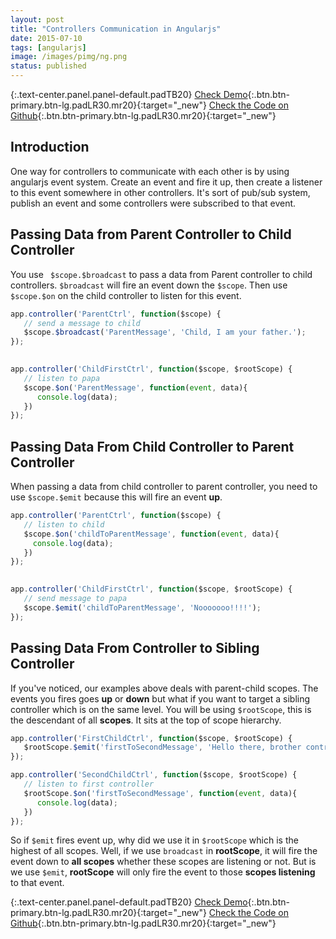 ```yaml
---
layout: post
title: "Controllers Communication in Angularjs"
date: 2015-07-10
tags: [angularjs]
image: /images/pimg/ng.png
status: published
--- 
```



{:.text-center.panel.panel-default.padTB20}
[Check Demo](/demos/angularjs-controller-communication/){:.btn.btn-primary.btn-lg.padLR30.mr20}{:target="_new"}
[Check the Code on Github](https://github.com/codingpajamas/ngcontrollercommunication){:.btn.btn-primary.btn-lg.padLR30.mr20}{:target="_new"}

## Introduction

One way for controllers to communicate with each other is by using angularjs event system. Create an event and fire it up, then create a listener to this event somewhere in other controllers. It's sort of pub/sub system, publish an event and some controllers were subscribed to that event.

## Passing Data from Parent Controller to Child Controller

You use ``` $scope.$broadcast``` to pass a data from Parent controller to child controllers. ```$broadcast``` will fire an event down the ```$scope```. Then use ```$scope.$on``` on the child controller to listen for this event.

~~~javascript 
app.controller('ParentCtrl', function($scope) {
   // send a message to child
   $scope.$broadcast('ParentMessage', 'Child, I am your father.');
});

 
app.controller('ChildFirstCtrl', function($scope, $rootScope) {     
   // listen to papa
   $scope.$on('ParentMessage', function(event, data){
      console.log(data); 
   }) 
}); 
~~~        

## Passing Data From Child Controller to Parent Controller

When passing a data from child controller to parent controller, you need to use ```$scope.$emit``` because this will fire an event **up**.

~~~javascript 
app.controller('ParentCtrl', function($scope) {
   // listen to child
   $scope.$on('childToParentMessage', function(event, data){
     console.log(data);
   })
});

 
app.controller('ChildFirstCtrl', function($scope, $rootScope) {     
   // send message to papa
   $scope.$emit('childToParentMessage', 'Nooooooo!!!!');
}); 
~~~  

## Passing Data From Controller to Sibling Controller

If you've noticed, our examples above deals with parent-child scopes. The events you fires goes **up** or **down** but what if you want to target a sibling controller which is on the same level. You will be using ```$rootScope```, this is the descendant of all **scopes**. It sits at the top of scope hierarchy.

~~~javascript
app.controller('FirstChildCtrl', function($scope, $rootScope) { 
   $rootScope.$emit('firstToSecondMessage', 'Hello there, brother controller'); 
}); 

app.controller('SecondChildCtrl', function($scope, $rootScope) {   
   // listen to first controller
   $rootScope.$on('firstToSecondMessage', function(event, data){
      console.log(data); 
   })
}); 
~~~ 

So if ```$emit``` fires event up, why did we use it in ```$rootScope``` which is the highest of all scopes. Well, if we use ```broadcast``` in **rootScope**, it will fire the event down to **all scopes** whether these scopes are listening or not. But is we use ```$emit```, **rootScope** will only fire the event to those **scopes listening** to that event. 


{:.text-center.panel.panel-default.padTB20}
[Check Demo](/demos/angularjs-controller-communication/){:.btn.btn-primary.btn-lg.padLR30.mr20}{:target="_new"}
[Check the Code on Github](https://github.com/codingpajamas/ngcontrollercommunication){:.btn.btn-primary.btn-lg.padLR30.mr20}{:target="_new"}